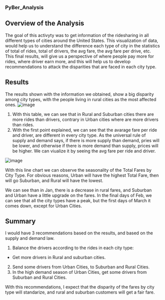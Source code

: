 ### PyBer_Analysis

## Overview of the Analysis
The goal of this activyty was to get information of the ridesharing in all different types of cities around the United States. This visualization of data, would help us to understand the difference each type of city in the statistics of total of rides, total of drivers, the avg fare, the avg fare per drive, etc. This final results, will give us a perspective of where people pay more for rides, where driver earn more, and this will help us to develop recommendations to attack the disparities that are faced in each city type. 

## Results

The results shown with the information we obtained, show a big disparity among city types, with the people living in rural cities as the most affected ones. 
![image](https://user-images.githubusercontent.com/113566508/199565714-6501bbec-bfd3-4b2b-bca8-cf081379a3be.png)

1) With this table, we can see that in Rural and Suburban cities there are more rides than drivers, contrary in Urban cities where are more drivers than rides. 
2) With the first point explained, we can see that the avarage fare per ride and driver, are different in every city type. As the universal rule of supply and demand says, if there is more supply than demand, pries will be lower, and otherwise if there is more demand than supply, prices will be higher. We can viualize it by seeing the avg fare per ride and driver. 

![image](https://user-images.githubusercontent.com/113566508/199567143-9dde9415-87a3-474a-8de5-9d8bc47cd4bc.png)

With this line chart we can observe the seasonality of the Total Fares by City Type. For obvious reasons, Urban will have the highest Total Fare, then will go Suburban, and Rural will have the lowest. 

We can see than in Jan, there is a decrease in rural fares, and Suburban and Urban have a little upgrade on the fares. In the final days of Feb, we can see that all the city types have a peak, but the first days of March it comes down, except for Urban Cities. 

## Summary 
I would have 3 recommendations based on the results, and based on the supply and demand law. 

1) Balance the drivers according to the rides in each city type: 
  - Get more drivers in Rural and suburban cities. 
2) Send some drivers from Urban Cities, to Suburban and Rural Cities. 
3) In the high demand season of Urban Cities, get some drivers from Suburban and Rural Cities. 

With this recommendations, I expect that the disparity of the fares by city type will standarize, and rural and suburban customers will get a fair fare. 
